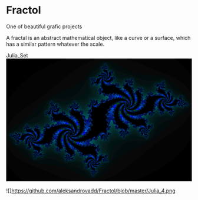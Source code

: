 # Fractol
One of beautiful grafic projects

A fractal is an abstract mathematical object, like a curve or a surface, which has a similar
pattern whatever the scale.

Julia_Set
<img src="https://github.com/aleksandrovadd/Fractol/blob/master/Julia_3.png"/>

![]https://github.com/aleksandrovadd/Fractol/blob/master/Julia_4.png

